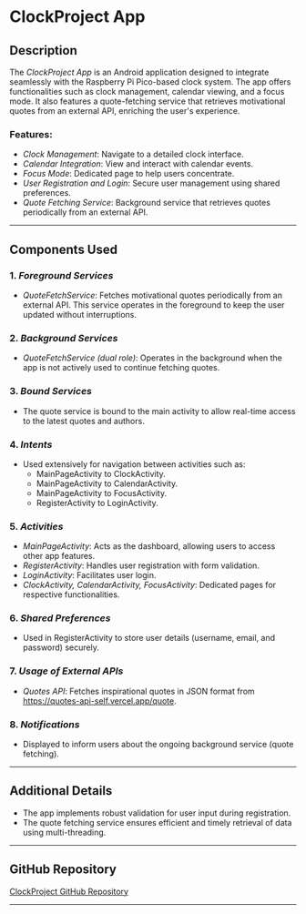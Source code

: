 # ClockProject App

## Description
The *ClockProject App* is an Android application designed to integrate seamlessly with the Raspberry Pi Pico-based clock system. The app offers functionalities such as clock management, calendar viewing, and a focus mode. It also features a quote-fetching service that retrieves motivational quotes from an external API, enriching the user's experience.

### Features:
- *Clock Management*: Navigate to a detailed clock interface.
- *Calendar Integration*: View and interact with calendar events.
- *Focus Mode*: Dedicated page to help users concentrate.
- *User Registration and Login*: Secure user management using shared preferences.
- *Quote Fetching Service*: Background service that retrieves quotes periodically from an external API.

---

## Components Used

### 1. *Foreground Services*
   - *QuoteFetchService*: Fetches motivational quotes periodically from an external API. This service operates in the foreground to keep the user updated without interruptions.

### 2. *Background Services*
   - *QuoteFetchService (dual role)*: Operates in the background when the app is not actively used to continue fetching quotes.

### 3. *Bound Services*
   - The quote service is bound to the main activity to allow real-time access to the latest quotes and authors.

### 4. *Intents*
   - Used extensively for navigation between activities such as:
     - MainPageActivity to ClockActivity.
     - MainPageActivity to CalendarActivity.
     - MainPageActivity to FocusActivity.
     - RegisterActivity to LoginActivity.

### 5. *Activities*
   - *MainPageActivity*: Acts as the dashboard, allowing users to access other app features.
   - *RegisterActivity*: Handles user registration with form validation.
   - *LoginActivity*: Facilitates user login.
   - *ClockActivity, CalendarActivity, FocusActivity*: Dedicated pages for respective functionalities.

### 6. *Shared Preferences*
   - Used in RegisterActivity to store user details (username, email, and password) securely.

### 7. *Usage of External APIs*
   - *Quotes API*: Fetches inspirational quotes in JSON format from https://quotes-api-self.vercel.app/quote.

### 8. *Notifications*
   - Displayed to inform users about the ongoing background service (quote fetching).

---

## Additional Details
- The app implements robust validation for user input during registration.
- The quote fetching service ensures efficient and timely retrieval of data using multi-threading.

---

## GitHub Repository
[ClockProject GitHub Repository](https://github.com/AnaAdascalitei/Clock_Calendar_Project/tree/main)

---
